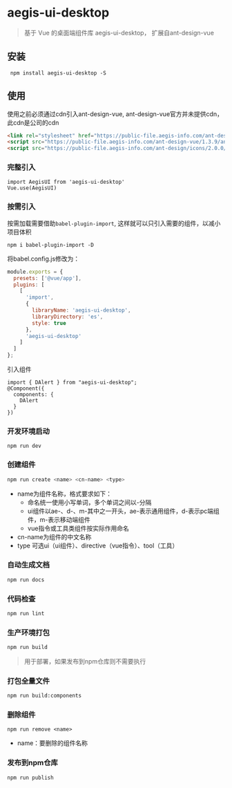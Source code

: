 # aegis-ui-desktop

> 基于 Vue 的桌面端组件库 aegis-ui-desktop， 扩展自ant-design-vue

## 安装

``` 
 npm install aegis-ui-desktop -S
```
## 使用

使用之前必须通过cdn引入ant-design-vue, ant-design-vue官方并未提供cdn，此cdn是公司的cdn
```html
<link rel="stylesheet" href="https://public-file.aegis-info.com/ant-design-vue/1.3.9/antd.min.css">
<script src="https://public-file.aegis-info.com/ant-design-vue/1.3.9/antd.min.js"></script>
<script src="https://public-file.aegis-info.com/ant-design/icons/2.0.0/aut-design-icons.js"></script>
```


### 完整引入

``` 
import AegisUI from 'aegis-ui-desktop'
Vue.use(AegisUI)
```


### 按需引入 

按需加载需要借助<code>babel-plugin-import</code>, 这样就可以只引入需要的组件，以减小项目体积

```shell
npm i babel-plugin-import -D
```

将babel.config.js修改为：

```javascript
module.exports = {
  presets: ['@vue/app'],
  plugins: [
    [
      'import',
      {
        libraryName: 'aegis-ui-desktop',
        libraryDirectory: 'es',
        style: true
      },
      'aegis-ui-desktop'
    ]
  ]
};
```

引入组件

```
import { DAlert } from "aegis-ui-desktop";
@Component({
  components: {
    DAlert
  }
})
```

### 开发环境启动
```
npm run dev 
```

### 创建组件
```bash
npm run create <name> <cn-name> <type> 
```

* name为组件名称，格式要求如下：
  * 命名统一使用小写单词，多个单词之间以-分隔
  * ui组件以ae-、d-、m-其中之一开头，ae-表示通用组件，d-表示pc端组件，m-表示移动端组件
  * vue指令或工具类组件按实际作用命名
* cn-name为组件的中文名称
* type 可选ui（ui组件）、directive（vue指令）、tool（工具）

### 自动生成文档

 ```bash
npm run docs
```

### 代码检查
```bash
npm run lint
``` 


### 生产环境打包 

```bash
npm run build
```

> 用于部署，如果发布到npm仓库则不需要执行

### 打包全量文件

```bash
npm run build:components
```

### 删除组件
```
npm run remove <name>
```

* name：要删除的组件名称


### 发布到npm仓库

```bash
npm run publish
```
